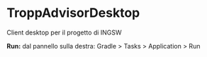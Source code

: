 # TroppAdvisorDesktop
Client desktop per il progetto di INGSW

**Run:**
dal pannello sulla destra: Gradle > Tasks > Application > Run 
